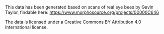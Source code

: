 This data has been generated based on scans of real eye bees by Gavin Taylor, findable here: https://www.morphosource.org/projects/00000C646

The data is licensed under a Creative Commons BY Attribution 4.0 International license.
